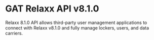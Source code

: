 # GAT Relaxx API v8.1.0

Relaxx 8.1.0 API allows third-party user management applications to connect with Relaxx v8.1.0 and fully manage lockers, users, and data carriers.
